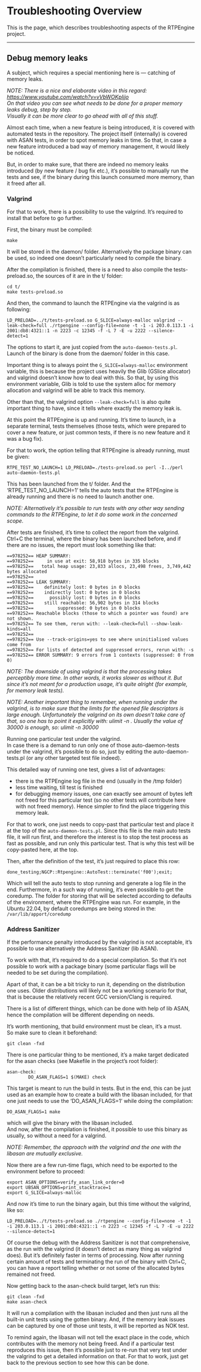 Troubleshooting Overview
==========================

This is the page, which describes troubleshooting aspects of the RTPEngine project.

---

Debug memory leaks
------------------

A subject, which requires a special mentioning here is — catching of memory leaks.

_NOTE: There is a nice and elaborate video in this regard: https://www.youtube.com/watch?v=vVbWOKpIjjo_ \
_On that video you can see what needs to be done for a proper memory leaks debug, step by step._\
_Visually it can be more clear to go ahead with all of this stuff._

Almost each time, when a new feature is being introduced, it is covered with automated tests in the repository. The project itself (internally) is covered with ASAN tests, in order to spot memory leaks in time. So that, in case a new feature introduced a bad way of memory management, it would likely be noticed.

But, in order to make sure, that there are indeed no memory leaks introduced (by new feature / bug fix etc.), it’s possible to manually run the tests and see, if the binary during this launch consumed more memory, than it freed after all.

### Valgrind ###

For that to work, there is a possibility to use the valgrind.
It’s required to install that before to go further.

First, the binary must be compiled:
```
make
```

It will be stored in the daemon/ folder. Alternatively the package binary can be used, so indeed one doesn’t particularly need to compile the binary.

After the compilation is finished, there is a need to also compile the tests-preload.so, the sources of it are in the t/ folder:
```
cd t/
make tests-preload.so
```

And then, the command to launch the RTPEngine via the valgrind is as following:
```
LD_PRELOAD=../t/tests-preload.so G_SLICE=always-malloc valgrind --leak-check=full ./rtpengine --config-file=none -t -1 -i 203.0.113.1 -i 2001:db8:4321::1 -n 2223 -c 12345 -f -L 7 -E -u 2222 --silence-detect=1
```

The options to start it, are just copied from the `auto-daemon-tests.pl`.\
Launch of the binary is done from the daemon/ folder in this case.

Important thing is to always point the `G_SLICE=always-malloc` environment variable, this is because the project uses heavily the Glib (GSlice allocator) and valgrind doesn’t know how to deal with this. So that, by using this environment variable, Glib is told to use the system alloc for memory allocation and valgrind will be able to track this memory.

Other than that, the valgrind option `--leak-check=full` is also quite important thing to have, since it tells where exactly the memory leak is.

At this point the RTPEngine is up and running. It’s time to launch, in a separate terminal, tests themselves (those tests, which were prepared to cover a new feature, or just common tests, if there is no new feature and it was a bug fix).

For that to work, the option telling that RTPEngine is already running, must be given:
```
RTPE_TEST_NO_LAUNCH=1 LD_PRELOAD=./tests-preload.so perl -I../perl auto-daemon-tests.pl
```

This has been launched from the t/ folder. And the ‘RTPE_TEST_NO_LAUNCH=1’ tells the auto tests that the RTPEngine is already running and there is no need to launch another one.

_NOTE: Alternatively it’s possible to run tests with any other way sending commands to the RTPEngine, to let it do some work in the concerned scope._

After tests are finished, it’s time to collect the report from the valgrind.\
Ctrl+C the terminal, where the binary has been launched before, and if there are no issues, the report must look something like that:
```
==978252== HEAP SUMMARY:
==978252==     in use at exit: 58,918 bytes in 335 blocks
==978252==   total heap usage: 23,833 allocs, 23,498 frees, 3,749,442 bytes allocated
==978252== 
==978252== LEAK SUMMARY:
==978252==    definitely lost: 0 bytes in 0 blocks
==978252==    indirectly lost: 0 bytes in 0 blocks
==978252==      possibly lost: 0 bytes in 0 blocks
==978252==    still reachable: 56,902 bytes in 314 blocks
==978252==         suppressed: 0 bytes in 0 blocks
==978252== Reachable blocks (those to which a pointer was found) are not shown.
==978252== To see them, rerun with: --leak-check=full --show-leak-kinds=all
==978252== 
==978252== Use --track-origins=yes to see where uninitialised values come from
==978252== For lists of detected and suppressed errors, rerun with: -s
==978252== ERROR SUMMARY: 9 errors from 1 contexts (suppressed: 0 from 0)
```

_NOTE: The downside of using valgrind is that the processing takes perceptibly more time. In other words, it works slower as without it. But since it’s not meant for a production usage, it’s quite alright (for example, for memory leak tests)._

_NOTE: Another important thing to remember, when running under the valgrind, is to make sure that the limits for the opened file descriptors is large enough. Unfortunately the valgrind on its own doesn’t take care of that, so one has to point it explicitly with: ulimit -n <size>. Usually the value of 30000 is enough, so: ulimit -n 30000_

Running one particular test under the valgrind.\
In case there is a demand to run only one of those auto-daemon-tests under the valgrind, it’s possible to do so, just by editing the auto-daemon-tests.pl (or any other targeted test file indeed).

This detailed way of running one test, gives a list of advantages:
* there is the RTPEngine log file in the end (usually in the /tmp folder)
* less time waiting, till test is finished
* for debugging memory issues, one can exactly see amount of bytes left not freed for this particular test (so no other tests will contribute here with not freed memory). Hence simpler to find the place triggering this memory leak.

For that to work, one just needs to copy-past that particular test and place it at the top of the `auto-daemon-tests.pl`. Since this file is the main auto tests file, it will run first, and therefore the interest is to stop the test process as fast as possible, and run only this particular test. That is why this test will be copy-pasted here, at the top.

Then, after the definition of the test, it’s just required to place this row:
```
done_testing;NGCP::Rtpengine::AutoTest::terminate('f00');exit;
```

Which will tell the auto tests to stop running and generate a log file in the end. Furthermore, in a such way of running, it’s even possible to get the coredump. The folder for storing that will be selected according to defaults of the environment, where the RTPEngine was run. For example, in the Ubuntu 22.04, by default coredumps are being stored in the: `/var/lib/apport/coredump`

### Address Sanitizer ###

If the performance penalty introduced by the valgrind is not acceptable, it’s possible to use alternatively the Address Sanitizer (lib ASAN).

To work with that, it’s required to do a special compilation. So that it’s not possible to work with a package binary (some particular flags will be needed to be set during the compilation).

Apart of that, it can be a bit tricky to run it, depending on the distribution one uses. Older distributions will likely not be a working scenario for that, that is because the relatively recent GCC version/Clang is required.

There is a list of different things, which can be done with help of lib ASAN, hence the compilation will be different depending on needs.

It’s worth mentioning, that build environment must be clean, it’s a must.\
So make sure to clean it beforehand:
```
git clean -fxd
```

There is one particular thing to be mentioned, it’s a make target dedicated for the asan checks (see Makefile in the project’s root folder):
```
asan-check:
        DO_ASAN_FLAGS=1 $(MAKE) check
```

This target is meant to run the build in tests. But in the end, this can be just used as an example how to create a build with the libasan included, for that one just needs to use the ‘DO_ASAN_FLAGS=1’ while doing the compilation:
```
DO_ASAN_FLAGS=1 make
```

which will give the binary with the libasan included.\
And now, after the compilation is finished, it possible to use this binary as usually, so without a need for a valgrind.

_NOTE: Remember, the approach with the valgrind and the one with the libasan are mutually exclusive._

Now there are a few run-time flags, which need to be exported to the environment before to proceed:
```
export ASAN_OPTIONS=verify_asan_link_order=0
export UBSAN_OPTIONS=print_stacktrace=1
export G_SLICE=always-malloc
```

And now it’s time to run the binary again, but this time without the valgrind, like so:
```
LD_PRELOAD=../t/tests-preload.so ./rtpengine --config-file=none -t -1 -i 203.0.113.1 -i 2001:db8:4321::1 -n 2223 -c 12345 -f -L 7 -E -u 2222 --silence-detect=1 
```

Of course the debug with the Address Sanitizer is not that comprehensive, as the run with the valgrind (it doesn’t detect as many thing as valgrind does). But it’s definitely faster in terms of processing. Now after running certain amount of tests and terminating the run of the binary with Ctrl+C, you can have a report telling whether or not some of the allocated bytes remained not freed.

Now getting back to the asan-check build target, let’s run this:
```
git clean -fxd
make asan-check
```

It will run a compilation with the libasan included and then just runs all the built-in unit tests using the gotten binary. And, if the memory leak issues can be captured by one of those unit tests, it will be reported as NOK test.

To remind again, the libasan will not tell the exact place in the code, which contributes with the memory not being freed. And if a particular test reproduces this issue, then it’s possible just to re-run that very test under the valgrind to get a detailed information on that. For that to work, just get back to the previous section to see how this can be done.

